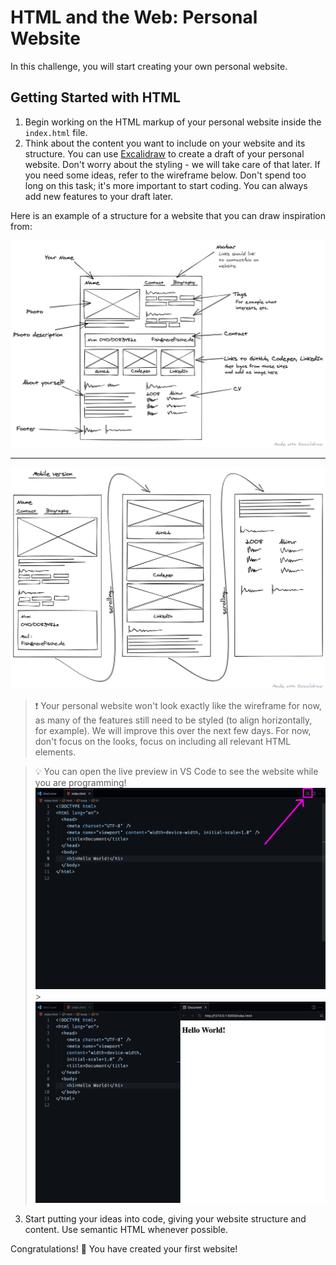 # HTML and the Web: Personal Website

In this challenge, you will start creating your own personal website.

## Getting Started with HTML

1. Begin working on the HTML markup of your personal website inside the `index.html` file.
2. Think about the content you want to include on your website and its structure. You can use
   [Excalidraw](https://excalidraw.com/) to create a draft of your personal website. Don't worry
   about the styling - we will take care of that later. If you need some ideas, refer to the
   wireframe below. Don't spend too long on this task; it's more important to start coding. You
   can always add new features to your draft later.

Here is an example of a structure for a website that you can draw inspiration from:

![Desktop Wireframe](assets/wireframe-desktop.png)

---

![Mobile Wireframe](assets/wireframe-mobile.png)

> ❗️ Your personal website won't look exactly like the wireframe for now, as many of the features still
> need to be styled (to align horizontally, for example). We will improve this over the next few days.
> For now, don't focus on the looks, focus on including all relevant HTML elements.

> 💡 You can open the live preview in VS Code to see the website while you are programming!
> ![live preview 1](assets/live-preview-1.png) > ![live preview 2](assets/live-preview-2.png)

3. Start putting your ideas into code, giving your website structure and content. Use semantic HTML whenever possible.

Congratulations! 🎉 You have created your first website!
